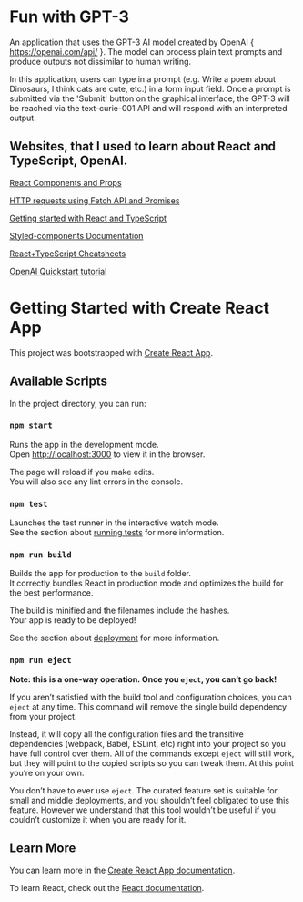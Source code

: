 # Fun with GPT-3

An application that uses the GPT-3 AI model created by OpenAI { https://openai.com/api/ }. The model can process plain text prompts and produce outputs not dissimilar to human writing.

In this application, users can type in a prompt (e.g. Write a poem about Dinosaurs, I think cats are cute, etc.) in a form input field. Once a prompt is submitted via the 'Submit' button on the graphical interface, the GPT-3 will be reached via the text-curie-001 API and will respond with an interpreted output.

## Websites, that I used to learn about React and TypeScript, OpenAI.

[React Components and Props](https://reactjs.org/docs/components-and-props.html)

[HTTP requests using Fetch API and Promises](https://medium.com/@armando_amador/how-to-make-http-requests-using-fetch-api-and-promises-b0ca7370a444)

[Getting started with React and TypeScript](https://www.educative.io/blog/react-and-typescript)

[Styled-components Documentation](https://styled-components.com/docs)

[React+TypeScript Cheatsheets](https://github.com/typescript-cheatsheets/react#reacttypescript-cheatsheets)

[OpenAI Quickstart tutorial](https://beta.openai.com/docs/quickstart)

# Getting Started with Create React App

This project was bootstrapped with [Create React App](https://github.com/facebook/create-react-app).

## Available Scripts

In the project directory, you can run:

### `npm start`

Runs the app in the development mode.\
Open [http://localhost:3000](http://localhost:3000) to view it in the browser.

The page will reload if you make edits.\
You will also see any lint errors in the console.

### `npm test`

Launches the test runner in the interactive watch mode.\
See the section about [running tests](https://facebook.github.io/create-react-app/docs/running-tests) for more information.

### `npm run build`

Builds the app for production to the `build` folder.\
It correctly bundles React in production mode and optimizes the build for the best performance.

The build is minified and the filenames include the hashes.\
Your app is ready to be deployed!

See the section about [deployment](https://facebook.github.io/create-react-app/docs/deployment) for more information.

### `npm run eject`

**Note: this is a one-way operation. Once you `eject`, you can’t go back!**

If you aren’t satisfied with the build tool and configuration choices, you can `eject` at any time. This command will remove the single build dependency from your project.

Instead, it will copy all the configuration files and the transitive dependencies (webpack, Babel, ESLint, etc) right into your project so you have full control over them. All of the commands except `eject` will still work, but they will point to the copied scripts so you can tweak them. At this point you’re on your own.

You don’t have to ever use `eject`. The curated feature set is suitable for small and middle deployments, and you shouldn’t feel obligated to use this feature. However we understand that this tool wouldn’t be useful if you couldn’t customize it when you are ready for it.

## Learn More

You can learn more in the [Create React App documentation](https://facebook.github.io/create-react-app/docs/getting-started).

To learn React, check out the [React documentation](https://reactjs.org/).
